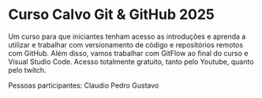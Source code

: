 # Curso Calvo Git & GitHub 2025
Um curso para que iniciantes tenham acesso as introduções e aprenda a utilizar e trabalhar com versionamento de código e repositórios remotos com GitHub.
Além disso, vamos trabalhar com GitFlow ao final do curso e Visual Studio Code.
Acesso totalmente gratuito, tanto pelo Youtube, quanto pelo twitch.

Pessoas participantes:
Claudio
Pedro
Gustavo